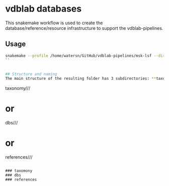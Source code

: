 # vdblab databases
This snakemake workflow is used to create the database/reference/resource infrastructure to support the vdblab-pipelines.


## Usage
```sh
snakemake --profile /home/watersn/GitHub/vdblab-pipelines/msk-lsf --directory /path/to/new/resources/
``


## Structure and naming
The main structure of the resulting folder has 3 subdirectories: **taxonomy**, **dbs**, and **references**.  These represent the *types* of static resources used. The naming of the hierarchy should look like the following:


```
taxonomy/<name>/<version>/
# or
dbs/<name>/<version>/
# or
references/<organism>/<name>/<version>
```

### taxomony
### dbs
### references

